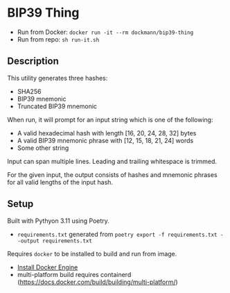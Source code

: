 # BIP39 Thing

- Run from Docker: `docker run -it --rm dockmann/bip39-thing`
- Run from repo: `sh run-it.sh`

## Description

This utility generates three hashes:

- SHA256
- BIP39 mnemonic
- Truncated BIP39 mnemonic

When run, it will prompt for an input string which is one of the following:

- A valid hexadecimal hash with length [16, 20, 24, 28, 32] bytes
- A valid BIP39 mnemonic phrase with [12, 15, 18, 21, 24] words
- Some other string

Input can span multiple lines. Leading and trailing whitespace is trimmed.

For the given input, the output consists of hashes and mnemonic phrases for all valid lengths of the input hash.

## Setup

Built with Pythyon 3.11 using Poetry.

- `requirements.txt` generated from `poetry export -f requirements.txt --output requirements.txt`


Requires `docker` to be installed to build and run from image.

- [Install Docker Engine](https://docs.docker.com/engine/install/)
- multi-platform build requires containerd (https://docs.docker.com/build/building/multi-platform/)
